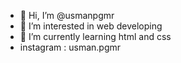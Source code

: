 - 👋 Hi, I’m @usmanpgmr
- 👀 I’m interested in web developing
- 🌱 I’m currently learning html and css
- instagram : usman.pgmr

<!---
usmanpgmr/usmanpgmr is a ✨ special ✨ repository because its `README.md` (this file) appears on your GitHub profile.
You can click the Preview link to take a look at your changes.
--->
